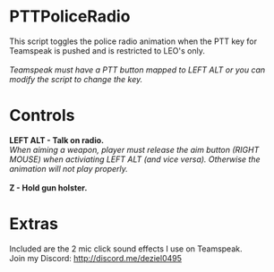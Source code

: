 # PTTPoliceRadio
This script toggles the police radio animation when the PTT key for Teamspeak is pushed and is restricted to LEO's only.
<br><br>
*Teamspeak must have a PTT button mapped to LEFT ALT or you can modify the script to change the key.*
<br>
# Controls
**LEFT ALT - Talk on radio.**
<br>
*When aiming a weapon, player must release the aim button (RIGHT MOUSE) when activiating LEFT ALT (and vice versa). Otherwise the animation will not play properly.*
<br><br>
**Z - Hold gun holster.**
# Extras
Included are the 2 mic click sound effects I use on Teamspeak.
<br>
Join my Discord: http://discord.me/deziel0495
